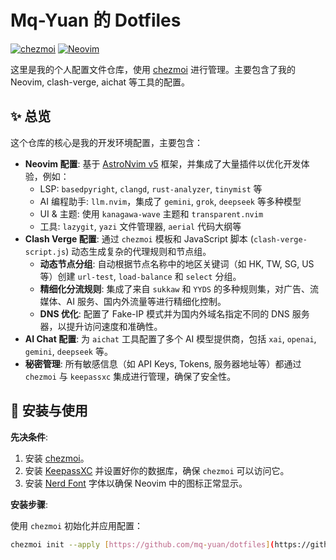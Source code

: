 # Mq-Yuan 的 Dotfiles

[![chezmoi](https://img.shields.io/badge/managed%20by-chezmoi-brightgreen)](https://www.chezmoi.io/) [![Neovim](https://img.shields.io/badge/Neovim-AstroNvim-57A143?logo=neovim)](https://astronvim.com/)

这里是我的个人配置文件仓库，使用 [chezmoi](https://www.chezmoi.io/) 进行管理。主要包含了我的 Neovim, clash-verge, aichat 等工具的配置。

## ✨ 总览

这个仓库的核心是我的开发环境配置，主要包含：

* **Neovim 配置**: 基于 [AstroNvim v5](https://astronvim.com/) 框架，并集成了大量插件以优化开发体验，例如：
    * LSP: `basedpyright`, `clangd`, `rust-analyzer`, `tinymist` 等
    * AI 编程助手: `llm.nvim`，集成了 `gemini`, `grok`, `deepseek` 等多种模型
    * UI & 主题: 使用 `kanagawa-wave` 主题和 `transparent.nvim`
    * 工具: `lazygit`, `yazi` 文件管理器, `aerial` 代码大纲等
* **Clash Verge 配置**: 通过 `chezmoi` 模板和 JavaScript 脚本 (`clash-verge-script.js`) 动态生成复杂的代理规则和节点组。
    * **动态节点分组**: 自动根据节点名称中的地区关键词（如 HK, TW, SG, US 等）创建 `url-test`, `load-balance` 和 `select` 分组。
    * **精细化分流规则**: 集成了来自 `sukkaw` 和 `YYDS` 的多种规则集，对广告、流媒体、AI 服务、国内外流量等进行精细化控制。
    * **DNS 优化**: 配置了 Fake-IP 模式并为国内外域名指定不同的 DNS 服务器，以提升访问速度和准确性。
* **AI Chat 配置**: 为 `aichat` 工具配置了多个 AI 模型提供商，包括 `xai`, `openai`, `gemini`, `deepseek` 等。
* **秘密管理**: 所有敏感信息（如 API Keys, Tokens, 服务器地址等）都通过 `chezmoi` 与 `keepassxc` 集成进行管理，确保了安全性。

## 🚀 安装与使用

**先决条件**:
1.  安装 [chezmoi](https://www.chezmoi.io/install/)。
2.  安装 [KeepassXC](https://keepassxc.org/) 并设置好你的数据库，确保 `chezmoi` 可以访问它。
3.  安装 [Nerd Font](https://www.nerdfonts.com/) 字体以确保 Neovim 中的图标正常显示。

**安装步骤**:

使用 `chezmoi` 初始化并应用配置：

```bash
chezmoi init --apply [https://github.com/mq-yuan/dotfiles](https://github.com/mq-yuan/dotfiles)
